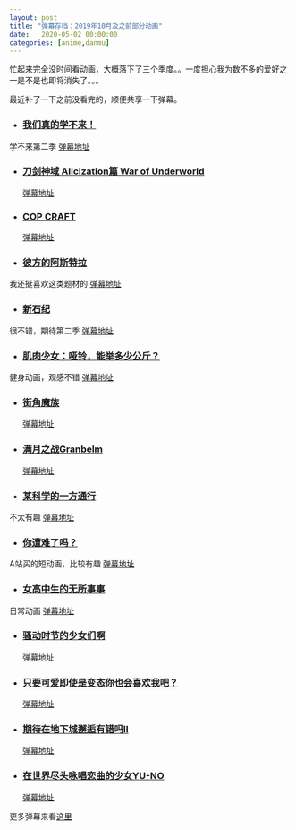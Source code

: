 ```yaml
---
layout: post
title: "弹幕存档：2019年10月及之前部分动画"
date:   2020-05-02 00:00:00
categories: [anime,danmu]
---
```

忙起来完全没时间看动画，大概落下了三个季度。。一度担心我为数不多的爱好之一是不是也即将消失了。。。

最近补了一下之前没看完的，顺便共享一下弹幕。

- ### [我们真的学不来！](http://bgm.tv/subject/285130)
 学不来第二季
  [弹幕地址](https://github.com/Protostars/KikoPlay-Danmu/blob/master/2019-10/%E6%88%91%E4%BB%AC%E7%9C%9F%E7%9A%84%E5%AD%A6%E4%B8%8D%E6%9D%A5%EF%BC%81.kd)
- ### [刀剑神域 Alicization篇 War of Underworld](http://bgm.tv/subject/279457)
  [弹幕地址](https://github.com/Protostars/KikoPlay-Danmu/blob/master/2019-10/%E5%88%80%E5%89%91%E7%A5%9E%E5%9F%9F%20Alicization%E7%AF%87%20War%20of%20Underworld.kd)
- ### [COP CRAFT](http://bgm.tv/subject/270422)
  [弹幕地址](https://github.com/Protostars/KikoPlay-Danmu/blob/master/2019-07/COP%20CRAFT.kd)
- ### [彼方的阿斯特拉](http://bgm.tv/subject/273877)
 我还挺喜欢这类题材的
  [弹幕地址](https://github.com/Protostars/KikoPlay-Danmu/blob/master/2019-07/%E5%BD%BC%E6%96%B9%E7%9A%84%E9%98%BF%E6%96%AF%E7%89%B9%E6%8B%89.kd)
- ### [新石纪](http://bgm.tv/subject/266794)
 很不错，期待第二季
  [弹幕地址](https://github.com/Protostars/KikoPlay-Danmu/blob/master/2019-07/%E6%96%B0%E7%9F%B3%E7%BA%AA.kd)
- ### [肌肉少女：哑铃，能举多少公斤？](http://bgm.tv/subject/271724)
 健身动画，观感不错
  [弹幕地址](https://github.com/Protostars/KikoPlay-Danmu/blob/master/2019-07/%E8%82%8C%E8%82%89%E5%B0%91%E5%A5%B3%EF%BC%9A%E5%93%91%E9%93%83%EF%BC%8C%E8%83%BD%E4%B8%BE%E5%A4%9A%E5%B0%91%E5%85%AC%E6%96%A4%EF%BC%9F.kd)
- ### [街角魔族](http://bgm.tv/subject/272510)
  [弹幕地址](https://github.com/Protostars/KikoPlay-Danmu/blob/master/2019-07/%E8%A1%97%E8%A7%92%E9%AD%94%E6%97%8F.kd)
- ### [满月之战Granbelm](http://bgm.tv/subject/276412)
  [弹幕地址](https://github.com/Protostars/KikoPlay-Danmu/blob/master/2019-07/%E6%BB%A1%E6%9C%88%E4%B9%8B%E6%88%98Granbelm.kd)
- ### [某科学的一方通行](http://bgm.tv/subject/262939)
 不太有趣
  [弹幕地址](https://github.com/Protostars/KikoPlay-Danmu/blob/master/2019-07/%E6%9F%90%E7%A7%91%E5%AD%A6%E7%9A%84%E4%B8%80%E6%96%B9%E9%80%9A%E8%A1%8C.kd)
- ### [你遭难了吗？](http://bgm.tv/subject/276187)
 A站买的短动画，比较有趣
  [弹幕地址](https://github.com/Protostars/KikoPlay-Danmu/blob/master/2019-07/%E4%BD%A0%E9%81%AD%E9%9A%BE%E4%BA%86%E5%90%97%EF%BC%9F.kd)
- ### [女高中生的无所事事](http://bgm.tv/subject/265708)
 日常动画
  [弹幕地址](https://github.com/Protostars/KikoPlay-Danmu/blob/master/2019-07/%E5%A5%B3%E9%AB%98%E4%B8%AD%E7%94%9F%E7%9A%84%E6%97%A0%E6%89%80%E4%BA%8B%E4%BA%8B.kd)
- ### [骚动时节的少女们啊](http://bgm.tv/subject/268070)
  [弹幕地址](https://github.com/Protostars/KikoPlay-Danmu/blob/master/2019-07/%E9%AA%9A%E5%8A%A8%E6%97%B6%E8%8A%82%E7%9A%84%E5%B0%91%E5%A5%B3%E4%BB%AC%E5%95%8A.kd)
- ### [只要可爱即使是变态你也会喜欢我吧？](http://bgm.tv/subject/275371)
  [弹幕地址](https://github.com/Protostars/KikoPlay-Danmu/blob/master/2019-07/%E5%8F%AA%E8%A6%81%E5%8F%AF%E7%88%B1%E5%8D%B3%E4%BD%BF%E6%98%AF%E5%8F%98%E6%80%81%E4%BD%A0%E4%B9%9F%E4%BC%9A%E5%96%9C%E6%AC%A2%E6%88%91%E5%90%A7%EF%BC%9F.kd)
- ### [期待在地下城邂逅有错吗Ⅱ](http://bgm.tv/subject/238004)
  [弹幕地址](https://github.com/Protostars/KikoPlay-Danmu/blob/master/2019-07/%E6%9C%9F%E5%BE%85%E5%9C%A8%E5%9C%B0%E4%B8%8B%E5%9F%8E%E9%82%82%E9%80%85%E6%9C%89%E9%94%99%E5%90%97%E2%85%A1.kd)
- ### [在世界尽头咏唱恋曲的少女YU-NO](http://bgm.tv/subject/204135)
  [弹幕地址](https://github.com/Protostars/KikoPlay-Danmu/blob/master/2019-04/%E5%9C%A8%E4%B8%96%E7%95%8C%E5%B0%BD%E5%A4%B4%E5%92%8F%E5%94%B1%E6%81%8B%E6%9B%B2%E7%9A%84%E5%B0%91%E5%A5%B3YU-NO.kd)

更多弹幕来看[这里](https://github.com/Protostars/KikoPlay-Danmu)